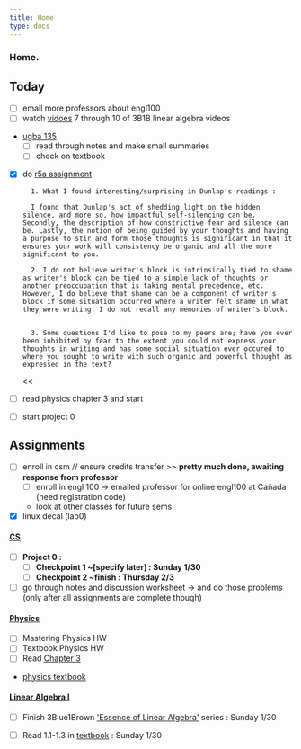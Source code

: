 ```yaml
---
title: Home
type: docs 
---
```


### Home.

## Today
- [ ] email more professors about engl100 
- [ ] watch [vidoes](https://www.youtube.com/watch?v=uQhTuRlWMxw&list=PLZHQObOWTQDPD3MizzM2xVFitgF8hE_ab&index=7&t=36s) 7 through 10 of 3B1B linear algebra videos 
- [ugba 135](/notes/docs/ugba135/)
    - [ ] read through notes and make small summaries 
    - [ ] check on textbook 
- [x] do [r5a assignment](https://bcourses.berkeley.edu/courses/1512298/discussion_topics/6242574)
    >> 
        1. What I found interesting/surprising in Dunlap's readings : 

        I found that Dunlap's act of shedding light on the hidden silence, and more so, how impactful self-silencing can be. Secondly, the description of how constrictive fear and silence can be. Lastly, the notion of being guided by your thoughts and having a purpose to stir and form those thoughts is significant in that it ensures your work will consistency be organic and all the more significant to you. 

        2. I do not believe writer's block is intrinsically tied to shame as writer's block can be tied to a simple lack of thoughts or another preoccupation that is taking mental precedence, etc. However, I do believe that shame can be a component of writer's block if some situation occurred where a writer felt shame in what they were writing. I do not recall any memories of writer's block.  

        3. Some questions I'd like to pose to my peers are; have you ever been inhibited by fear to the extent you could not express your thoughts in writing and has some social situation ever occured to where you sought to write with such organic and powerful thought as expressed in the text? 
    << 

- [ ] read physics chapter 3 and start 
- [ ] start project 0 


## Assignments 

- [ ] enroll in csm // ensure credits transfer >> **pretty much done, awaiting response from professor**
    - [ ] enroll in engl 100 
        &rarr; emailed professor for online engl100 at Cañada (need registration code)
    - look at other classes for future sems
- [x] linux decal (lab0) 

#### [CS](/notes/docs/cs61b/) 
- [ ] **Project 0 :**
    - [ ] **Checkpoint 1 ~[specify later] : Sunday 1/30**
    - [ ] **Checkpoint 2 ~finish : Thursday 2/3** 
- [ ] go through notes and discussion worksheet 
    &rarr; and do those problems (only after all assignments are complete though)

#### [Physics](/notes/docs/physics7a/)
- [ ]  Mastering Physics HW 
- [ ]  Textbook Physics HW
- [ ] Read [Chapter 3](/notes/physics7a/3/) 
- [physics textbook](hugo/static/docs/physics7a/physics-textbook.pdf) 


#### [Linear Algebra I](/notes/docs/math54/) 
- [ ] Finish 3Blue1Brown ['Essence of Linear Algebra'](https://www.youtube.com/playlist?list=PLZHQObOWTQDPD3MizzM2xVFitgF8hE_ab) series : Sunday 1/30
- [ ] Read 1.1-1.3 in [textbook](Desktop/Math54/LinearAlgTxt.pdf) : Sunday 1/30

